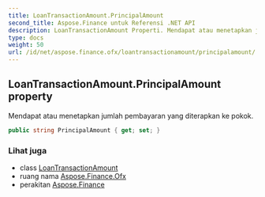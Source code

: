 ```yaml
---
title: LoanTransactionAmount.PrincipalAmount
second_title: Aspose.Finance untuk Referensi .NET API
description: LoanTransactionAmount Properti. Mendapat atau menetapkan jumlah pembayaran yang diterapkan ke pokok.
type: docs
weight: 50
url: /id/net/aspose.finance.ofx/loantransactionamount/principalamount/
---
```

## LoanTransactionAmount.PrincipalAmount property

Mendapat atau menetapkan jumlah pembayaran yang diterapkan ke pokok.

```csharp
public string PrincipalAmount { get; set; }
```

### Lihat juga

* class [LoanTransactionAmount](../)
* ruang nama [Aspose.Finance.Ofx](../../loantransactionamount/)
* perakitan [Aspose.Finance](../../../)



